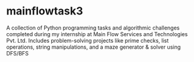 # mainflowtask3
 A collection of Python programming tasks and algorithmic challenges completed during my internship at Main Flow Services and Technologies Pvt. Ltd. Includes problem-solving projects like prime checks, list operations, string manipulations, and a maze generator &amp; solver using DFS/BFS

